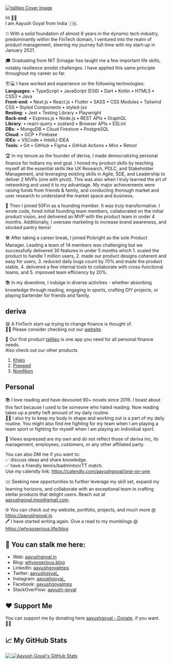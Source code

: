
<link rel="stylesheet" type='text/css' href="https://cdn.jsdelivr.net/gh/devicons/devicon@latest/devicon.min.css" />

[![tallileo Cover Image](https://storage.googleapis.com/aayushgoyal-web_images_public/tallileo_cover_image.png)][1]

Hi 👋🏼 <br />
I am Aayush Goyal from India 🇮🇳.

⏱ With a solid foundation of almost 6 years in the dynamic tech industry, predominantly within the FinTech domain, I ventured into the realm of product management, steering my journey full-time with my start-up in January 2021.

🎓 Graduating from NIT Srinagar has taught me a few important life skills, notably resilience amidst challenges. I have applied this same principle throughout my career so far.

🏗️💻 I have worked and experience on the following technologies:<br />
**Languages**: • <i class="devicon-typescript-plain colored"></i> TypeScript • <i class="devicon-javascript-plain colored"></i> JavaScript (ES6) • <i class="devicon-dart-plain colored"></i> Dart • <i class="devicon-kotlin-plain colored"></i> Kotlin • <i class="devicon-html5-plain colored"></i>HTML5 • <i class="devicon-css3-plain colored"></i> CSS3 • <i class="devicon-java-plain colored"></i> Java<br />
**Front-end**: • <i class="devicon-nextjs-plain colored"></i> Next.js • <i class="devicon-react-original colored"></i> React.js • <i class="devicon-flutter-plain colored"></i> Flutter • <i class="devicon-sass-original colored"></i> SASS • CSS Modules • <i class="devicon-tailwindcss-original colored"></i> Tailwind CSS • Styled Components • styled-jsx<br />
**Resting**: • <i class="devicon-jest-plain colored"></i> Jest • Testing Library • <i class="devicon-playwright-plain colored"></i> Playwright <br />
**Back-end**: • <i class="devicon-express-original colored"></i> Express.js • <i class="devicon-nodejs-plain colored"></i> Node.js • REST APIs • <i class="devicon-graphql-plain colored"></i> GraphQL<br />
**Library**: • react-query • zustand • Browser APIs • <i class="devicon-eslint-plain colored"></i> ESLint<br />
**DBs**: • <i class="devicon-mongodb-plain colored"></i> MongoDB • <i class="devicon-firebase-plain colored"></i> Cloud Firestore • <i class="devicon-postgresql-plain colored"></i> PostgreSQL<br />
**Cloud**: • <i class="devicon-googlecloud-plain colored"></i> GCP • <i class="devicon-firebase-plain colored"></i>Firebase<br />
**IDEs**: • <i class="devicon-vscode-plain colored"></i> VSCode • <i class="devicon-intellij-plain colored"></i> IntelliJ IDEA <br />
**Tools**: • <i class="devicon-git-plain colored"></i> Git • <i class="devicon-github-original colored"></i> GitHub • <i class="devicon-figma-plain colored"></i> Figma • <i class="devicon-githubactions-plain colored"></i> GitHub Actions • Miro • Retool <br />

🏆 In my tenure as the founder of deriva, I made democratizing personal finance for Indians my end goal. I honed my product skills by teaching myself all the essential skills like UX Research, PDLC, and Stakeholder Management, and leveraging existing skills in Agile, SDE, and Leadership to deliver 2 MVPs (one with pivot). This was also when I truly learned the art of networking and used it to my advantage. My major achievements were raising funds from friends & family, and conducting thorough market and user research to understand the market space and business.

🌟 Then I joined 50Fin as a founding member. It was truly transformative. I wrote code, hired initial founding team members, collaborated on the initial product vision, and delivered an MVP with the product team in under 4 months. Additionally, I oversaw marketing to increase brand awareness, and stocked pantry items!

🛠️ After taking a career break, I joined Pickright as the sole Product Manager. Leading a team of 14 members was challenging but we successfully delivered 30 features in under 5 months which 1. scaled the product to handle 1 million users, 2. made our product designs coherent and easy for users, 3. reduced daily bugs count by 70% and made the product stable, 4. delivered a few internal tools to collaborate with cross-functional teams, and 5. improved team efficiency by 20%.

📚 In my downtime, I indulge in diverse activities - whether absorbing knowledge through reading, engaging in sports, crafting DIY projects, or playing bartender for friends and family.

## deriva

😄 A FinTech start-up trying to change finance is thought of.<br>
👋🏼 Please consider checking out our [website](https://deriva.xyz/careers).<br>
<!-- 💰 We are also looking for raising funds and if you want to be an early-stage investor, please connect with over LinkedIn [here][3]. -->

🚀 Our first product [tallileo](https://tallileo.com) is one app you need for all personal finance needs.<br>
Also check out our other products<br />
1. [Khelo](https://khelo.app)
2. [Prepped](https://prepped.cc)
3. [NomNom](https://nomnom.life)

## Personal

📚 I love reading and have devoured 90+ novels since 2016. I boast about this fact because I used to be someone who hated reading. Now reading takes up a pretty heft amount of my daily routine.<br>
💪🏼 I also try to keep my body in shape and working out is a part of my daily routine. You might also find me fighting for my team when I am playing a team sport or fighting for myself when I am playing an individual sport.

🚨 Views expressed are my own and do not reflect those of deriva Inc, its management, employees, customers, or any other affiliated party.

You can also DM me if you want to:<br />
✅ discuss ideas and share knowledge.<br />
✅ have a friendly tennis/badminton/TT match.<br />
Use my calendly link: https://calendly.com/aayushgoyal/one-on-one

✉️ Seeking new opportunities to further leverage my skill set, expand my learning horizons, and collaborate with an exceptional team in crafting stellar products that delight users. Reach out at aayushgoyal.mps@gmail.com.

🌐 You can check out my website, portfolio, projects, and much more @ https://aayushgoyal.in<br />
🖊️ I have started writing again. Give a read to my mumblings @ https://whysoserious.life/blog

## 👀 You can stalk me here:

- Web: [aayushgoyal.in][1]
- Blog: [whysoserious.blog][2]
- LinkedIn: [aayushgoyalmps][3]
- Twitter: [aayushgoyal_][4]
- Instagram: [aayushgoyal_][5]
- Facebook: [aayushgoyalmps][6]
- StackOverFlow: [aayush-goyal][7]

## ❤️ Support Me

You can support me by donating here [aayushgoyal - Donate][8], if you want. 🙏🏻

## &#x1f4c8; My GitHub Stats

<a href="https://github.com/aayush-goyal/aayush-goyal">
  <img align="center" src="https://github-readme-stats.vercel.app/api/top-langs/?username=aayush-goyal&title_color=974992&text_color=000000" />
</a>

<a href="https://github.com/aayush-goyal/aayush-goyal">
  <img align="center" src="https://github-readme-stats.vercel.app/api?username=aayush-goyal&show_icons=true&line_height=27&count_private=true&title_color=974992&text_color=000000&icon_color=99B3EF" alt="Aayush Goyal's GitHub Stats" />
</a>

[1]: https://aayushgoyal.in
[2]: https://whysoserious.life/blog
[3]: https://www.linkedin.com/in/aayushgoyalmps
[4]: https://twitter.com/aayushgoyal_
[5]: https://instagram.com/aayushgoyal_
[6]: https://facebook.com/aayushgoyalmps
[7]: https://stackoverflow.com/users/4955822/aayush-goyal
[8]: https://aayushgoyal.in/donate
